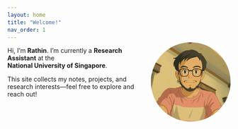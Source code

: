 ```yaml
---
layout: home
title: "Welcome!"
nav_order: 1
---
```


<!-- Replace /assets/profile.jpg with the actual path/filename of your photo -->
<img src="/assets/profile.png" alt="Rathindra Nath Karmakar" style="width:180px;height:180px;object-fit:cover;border-radius:50%;float:right;margin:0 0 1rem 1rem;transform:translateY(-10px)" />

Hi, I’m **Rathin**. I’m currently a **Research Assistant** at the <br> **National University of Singapore**.

This site collects my notes, projects, and research interests—feel free to explore and reach out!  
